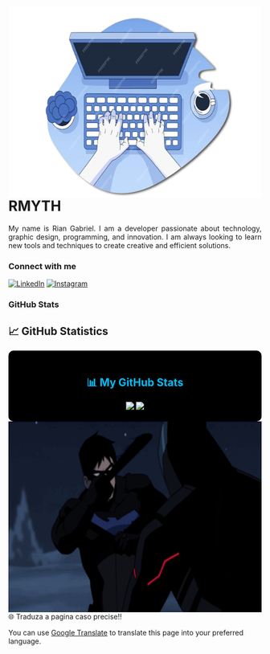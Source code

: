 <img align="right" alt="Developer in Nightwing theme" height="380" src="Captura_de_tela_2024-09-13_190833-removebg-preview (2).png">

<h1>
    <span>RMYTH</span>
</h1>

<p align="justify">
   My name is Rian Gabriel. I am a developer passionate about technology, graphic design, programming, and innovation. I am always looking to learn new tools and techniques to create creative and efficient solutions.
</p>

### Connect with me

[![LinkedIn](https://img.shields.io/badge/-LinkedIn-000?style=for-the-badge&logo=linkedin&logoColor=00BFFF&color=000)](https://www.linkedin.com/in/rian-gabriel-p-b-9520522aa/)
[![Instagram](https://img.shields.io/badge/-Instagram-000?style=for-the-badge&logo=instagram&logoColor=00BFFF&color=000)](https://www.instagram.com/rmyth.__/)

### GitHub Stats


## 📈 GitHub Statistics

<div align="center" style="background-color: #000000; padding: 20px; border-radius: 10px;">
   <h2 style="color: #00bfff;">📊 My GitHub Stats</h2>
  <img height="150em" src="https://github-readme-stats.vercel.app/api?username=RMYTHZL&show_icons=true&theme=dark&title_color=00bfff&icon_color=00bfff&text_color=ffffff&bg_color=000000" />
  <img height="150em" src="https://github-readme-stats.vercel.app/api/top-langs/?username=RMYTHZL&layout=compact&theme=dark&title_color=00bfff&text_color=ffffff&bg_color=000000" />
</div>


 
 <img align="right" alt="Developer in Nightwing theme" height="380" src="b2a7218542d95bf341d15c157624f450.gif">

🌐 Traduza a pagina caso precise!!

You can use [Google Translate](https://translate.google.com/translate?hl=en&sl=pt&u=YOUR_GITHUB_PROFILE_URL) to translate this page into your preferred language.




















